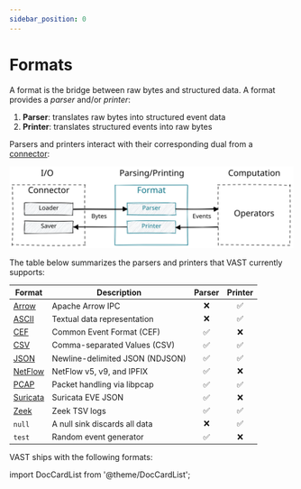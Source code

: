 ```yaml
---
sidebar_position: 0
---
```


# Formats

A format is the bridge between raw bytes and structured data. A format provides
a *parser* and/or *printer*:

1. **Parser**: translates raw bytes into structured event data
2. **Printer**: translates structured events into raw bytes

Parsers and printers interact with their corresponding dual from a
[connector](connectors):

![Format](format.excalidraw.svg)

The table below summarizes the parsers and printers that VAST currently
supports:

|Format|Description|Parser|Printer|
|--------|---|:----:|:--:|
|[Arrow](formats/arrow)|Apache Arrow IPC|❌|✅|
|[ASCII](formats/ascii)|Textual data representation|❌|✅|
|[CEF](formats/cef)|Common Event Format (CEF)|✅|❌|
|[CSV](formats/csv)|Comma-separated Values (CSV)|✅|✅|
|[JSON](formats/json)|Newline-delimited JSON (NDJSON)|✅|✅|
|[NetFlow](formats/netflow)|NetFlow v5, v9, and IPFIX|✅|❌|
|[PCAP](formats/pcap)|Packet handling via libpcap|✅|✅|
|[Suricata](formats/suricata)|Suricata EVE JSON|✅|❌|
|[Zeek](formats/zeek)|Zeek TSV logs|✅|✅|
|`null`|A null sink discards all data|❌|✅|
|`test`|Random event generator|✅|❌|

VAST ships with the following formats:

import DocCardList from '@theme/DocCardList';

<DocCardList />
